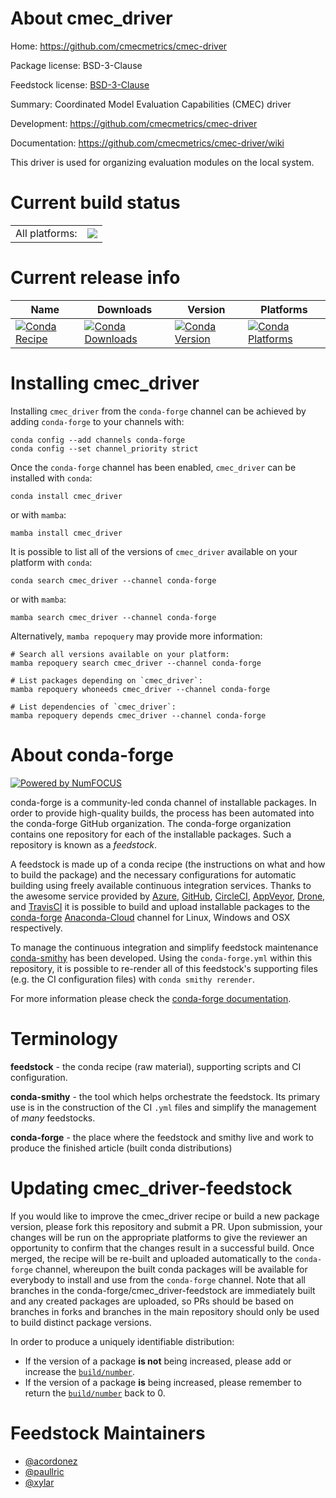 About cmec_driver
=================

Home: https://github.com/cmecmetrics/cmec-driver

Package license: BSD-3-Clause

Feedstock license: [BSD-3-Clause](https://github.com/conda-forge/cmec_driver-feedstock/blob/main/LICENSE.txt)

Summary: Coordinated Model Evaluation Capabilities (CMEC) driver

Development: https://github.com/cmecmetrics/cmec-driver

Documentation: https://github.com/cmecmetrics/cmec-driver/wiki

This driver is used for organizing evaluation modules on the local system.


Current build status
====================


<table><tr><td>All platforms:</td>
    <td>
      <a href="https://dev.azure.com/conda-forge/feedstock-builds/_build/latest?definitionId=14012&branchName=main">
        <img src="https://dev.azure.com/conda-forge/feedstock-builds/_apis/build/status/cmec_driver-feedstock?branchName=main">
      </a>
    </td>
  </tr>
</table>

Current release info
====================

| Name | Downloads | Version | Platforms |
| --- | --- | --- | --- |
| [![Conda Recipe](https://img.shields.io/badge/recipe-cmec_driver-green.svg)](https://anaconda.org/conda-forge/cmec_driver) | [![Conda Downloads](https://img.shields.io/conda/dn/conda-forge/cmec_driver.svg)](https://anaconda.org/conda-forge/cmec_driver) | [![Conda Version](https://img.shields.io/conda/vn/conda-forge/cmec_driver.svg)](https://anaconda.org/conda-forge/cmec_driver) | [![Conda Platforms](https://img.shields.io/conda/pn/conda-forge/cmec_driver.svg)](https://anaconda.org/conda-forge/cmec_driver) |

Installing cmec_driver
======================

Installing `cmec_driver` from the `conda-forge` channel can be achieved by adding `conda-forge` to your channels with:

```
conda config --add channels conda-forge
conda config --set channel_priority strict
```

Once the `conda-forge` channel has been enabled, `cmec_driver` can be installed with `conda`:

```
conda install cmec_driver
```

or with `mamba`:

```
mamba install cmec_driver
```

It is possible to list all of the versions of `cmec_driver` available on your platform with `conda`:

```
conda search cmec_driver --channel conda-forge
```

or with `mamba`:

```
mamba search cmec_driver --channel conda-forge
```

Alternatively, `mamba repoquery` may provide more information:

```
# Search all versions available on your platform:
mamba repoquery search cmec_driver --channel conda-forge

# List packages depending on `cmec_driver`:
mamba repoquery whoneeds cmec_driver --channel conda-forge

# List dependencies of `cmec_driver`:
mamba repoquery depends cmec_driver --channel conda-forge
```


About conda-forge
=================

[![Powered by
NumFOCUS](https://img.shields.io/badge/powered%20by-NumFOCUS-orange.svg?style=flat&colorA=E1523D&colorB=007D8A)](https://numfocus.org)

conda-forge is a community-led conda channel of installable packages.
In order to provide high-quality builds, the process has been automated into the
conda-forge GitHub organization. The conda-forge organization contains one repository
for each of the installable packages. Such a repository is known as a *feedstock*.

A feedstock is made up of a conda recipe (the instructions on what and how to build
the package) and the necessary configurations for automatic building using freely
available continuous integration services. Thanks to the awesome service provided by
[Azure](https://azure.microsoft.com/en-us/services/devops/), [GitHub](https://github.com/),
[CircleCI](https://circleci.com/), [AppVeyor](https://www.appveyor.com/),
[Drone](https://cloud.drone.io/welcome), and [TravisCI](https://travis-ci.com/)
it is possible to build and upload installable packages to the
[conda-forge](https://anaconda.org/conda-forge) [Anaconda-Cloud](https://anaconda.org/)
channel for Linux, Windows and OSX respectively.

To manage the continuous integration and simplify feedstock maintenance
[conda-smithy](https://github.com/conda-forge/conda-smithy) has been developed.
Using the ``conda-forge.yml`` within this repository, it is possible to re-render all of
this feedstock's supporting files (e.g. the CI configuration files) with ``conda smithy rerender``.

For more information please check the [conda-forge documentation](https://conda-forge.org/docs/).

Terminology
===========

**feedstock** - the conda recipe (raw material), supporting scripts and CI configuration.

**conda-smithy** - the tool which helps orchestrate the feedstock.
                   Its primary use is in the construction of the CI ``.yml`` files
                   and simplify the management of *many* feedstocks.

**conda-forge** - the place where the feedstock and smithy live and work to
                  produce the finished article (built conda distributions)


Updating cmec_driver-feedstock
==============================

If you would like to improve the cmec_driver recipe or build a new
package version, please fork this repository and submit a PR. Upon submission,
your changes will be run on the appropriate platforms to give the reviewer an
opportunity to confirm that the changes result in a successful build. Once
merged, the recipe will be re-built and uploaded automatically to the
`conda-forge` channel, whereupon the built conda packages will be available for
everybody to install and use from the `conda-forge` channel.
Note that all branches in the conda-forge/cmec_driver-feedstock are
immediately built and any created packages are uploaded, so PRs should be based
on branches in forks and branches in the main repository should only be used to
build distinct package versions.

In order to produce a uniquely identifiable distribution:
 * If the version of a package **is not** being increased, please add or increase
   the [``build/number``](https://docs.conda.io/projects/conda-build/en/latest/resources/define-metadata.html#build-number-and-string).
 * If the version of a package **is** being increased, please remember to return
   the [``build/number``](https://docs.conda.io/projects/conda-build/en/latest/resources/define-metadata.html#build-number-and-string)
   back to 0.

Feedstock Maintainers
=====================

* [@acordonez](https://github.com/acordonez/)
* [@paullric](https://github.com/paullric/)
* [@xylar](https://github.com/xylar/)


